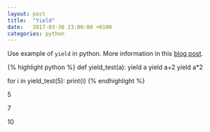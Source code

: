 ```yaml
---
layout: post
title:  "Yield"
date:   2017-03-30 23:00:00 +0100
categories: python
---
```


Use example of `yield` in python. More information in this [blog post](https://jeffknupp.com/blog/2013/04/07/improve-your-python-yield-and-generators-explained/ "https://jeffknupp.com/blog/2013/04/07/improve-your-python-yield-and-generators-explained/").


{% highlight python %}
def yield_test(a):
    yield a
    yield a+2
    yield a*2

for i in yield_test(5):
    print(i)
{% endhighlight %}

5

7

10